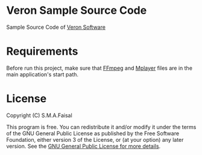 # Veron Sample Source Code

Sample Source Code of [Veron Software](http://faisal65.yolasite.com/project.php)

# Requirements

Before run this project, make sure that [FFmpeg](http://ffmpeg.zeranoe.com/builds/) and [Mplayer](http://mplayerwin.sourceforge.net/downloads.html) files are in the main application's start path.

# License

Copyright (C) S.M.A.Faisal

This program is free. You can redistribute it and/or modify it under the terms of the GNU General Public License as published by the Free Software Foundation, either version 3 of the License, or (at your option) any later version.
See the [GNU General Public License for more details](http://www.gnu.org/licenses/gpl-3.0.en.html).
